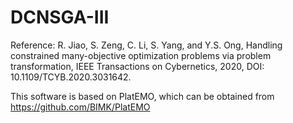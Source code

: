 # DCNSGA-III
Reference: R. Jiao, S. Zeng, C. Li, S. Yang, and Y.S. Ong, Handling constrained many-objective optimization problems via problem transformation, IEEE Transactions on Cybernetics, 2020, DOI: 10.1109/TCYB.2020.3031642.

This software is based on PlatEMO, which can be obtained from https://github.com/BIMK/PlatEMO
